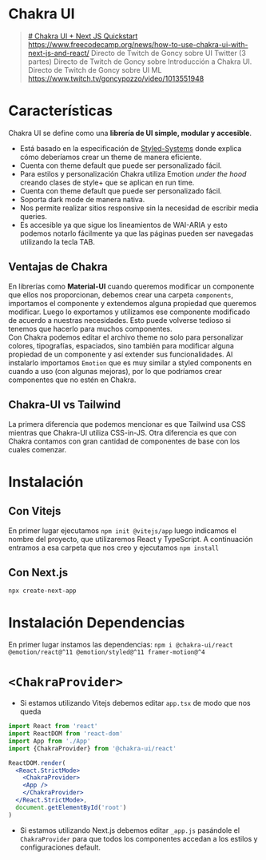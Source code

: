 # Chakra UI
> [# Chakra UI + Next JS Quickstart](https://youtu.be/lhOvI9s5gQY)
> https://www.freecodecamp.org/news/how-to-use-chakra-ui-with-next-js-and-react/
> Directo de Twitch de Goncy sobre UI Twitter (3 partes)
> Directo de Twitch de Goncy sobre Introducción a Chakra UI.
> Directo de Twitch de Goncy sobre UI ML https://www.twitch.tv/goncypozzo/video/1013551948

# Características
Chakra UI se define como una **librería de UI simple, modular y accesible**.
* Está basado en la especificación de [Styled-Systems](https://styled-system.com/) donde explica cómo deberíamos crear un theme de manera eficiente.
* Cuenta con theme default que puede ser personalizado fácil.
* Para estilos y personalización Chakra utiliza Emotion *under the hood* creando clases de style+ que se aplican en run time.
* Cuenta con theme default que puede ser personalizado fácil.
* Soporta dark mode de manera nativa.
* Nos permite realizar sitios responsive sin la necesidad de escribir media queries.
* Es accesible ya que sigue los lineamientos de WAI-ARIA y esto podemos notarlo fácilmente ya que las páginas pueden ser navegadas utilizando la tecla TAB.

## Ventajas de Chakra
En librerías como **Material-UI** cuando queremos modificar un componente que ellos nos proporcionan, debemos crear una carpeta `components`, importamos el componente y extendemos alguna propiedad que queremos modificar. Luego lo exportamos y utilizamos ese componente modificado de acuerdo a nuestras necesidades. Esto puede volverse tedioso si tenemos que hacerlo para muchos componentes.  
Con Chakra podemos editar el archivo theme no solo para personalizar colores, tipografías, espaciados, sino también para modificar alguna propiedad de un componente y así extender sus funcionalidades.
Al instalarlo importamos `Emotion` que es muy similar a styled components en cuando a uso (con algunas mejoras), por lo que podríamos crear componentes que no estén en Chakra.

## Chakra-UI vs Tailwind
La primera diferencia que podemos mencionar es que Tailwind usa CSS mientras que Chakra-UI utiliza CSS-in-JS. Otra diferencia es que con Chakra contamos con gran cantidad de componentes de base con los cuales comenzar. 

# Instalación 
## Con Vitejs
En primer lugar ejecutamos `npm init @vitejs/app` luego indicamos el nombre del proyecto, que utilizaremos React y TypeScript. A continuación entramos a esa carpeta que nos creo y ejecutamos `npm install`

## Con Next.js
`npx create-next-app`

# Instalación Dependencias
En primer lugar instamos las dependencias:
`npm i @chakra-ui/react @emotion/react@^11 @emotion/styled@^11 framer-motion@^4`

# `<ChakraProvider>`
* Si estamos utilizando Vitejs debemos editar `app.tsx` de modo que nos queda
```jsx
import React from 'react'
import ReactDOM from 'react-dom'
import App from './App'
import {ChakraProvider} from '@chakra-ui/react'

ReactDOM.render(
  <React.StrictMode>
    <ChakraProvider>
    <App />
    </ChakraProvider>
  </React.StrictMode>,
  document.getElementById('root')
)
```

* Si estamos utilizando Next.js debemos editar `_app.js` pasándole el `ChakraProvider` para que todos los componentes accedan a los estilos y configuraciones default.